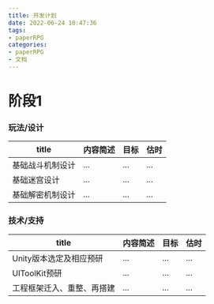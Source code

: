 ```yaml
---
title: 开发计划
date: 2022-06-24 10:47:36
tags:
- paperRPG
categories: 
- paperRPG
- 文档
---
```


# 阶段1

### 玩法/设计

| title | 内容简述 | 目标 | 估时
| - | - | - | - |
| 基础战斗机制设计 | ... | ... | ... |
| 基础迷宫设计 | ... | ... | ... |
| 基础解密机制设计 | ... | ... | ... |

### 技术/支持

| title | 内容简述 | 目标 | 估时
| - | - | - | - |
| Unity版本选定及相应预研 | ... | ... | ... |
| UIToolKit预研 | ... | ... | ... |
| 工程框架迁入、重整、再搭建 | ... | ... | ... |